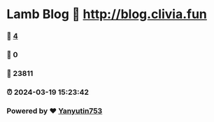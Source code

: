 # Lamb Blog :link: http://blog.clivia.fun 
### :page_facing_up: [4](http://blog.clivia.fun/tag.html) 
### :speech_balloon: 0 
### :hibiscus: 23811 
### :alarm_clock: 2024-03-19 15:23:42 
### Powered by :heart: [Yanyutin753](https://github.com/Yanyutin753/Gmeek)
